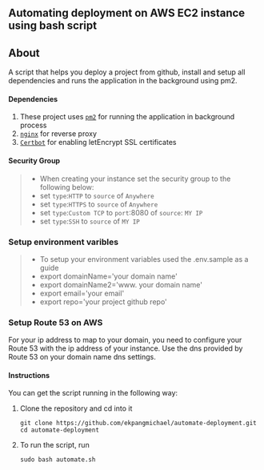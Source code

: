 ## Automating deployment on AWS EC2 instance using bash script 

## About
A script that helps you deploy a project from github, install and setup all dependencies and runs the application in the background using pm2.

#### Dependencies

1. These project uses [`pm2`](http://pm2.keymetrics.io/) for running the application in background process
2.  [`nginx`](https://www.nginx.com/) for reverse proxy
3.  [`Certbot`](https://github.com/certbot/certbot) for enabling letEncrypt SSL certificates

#### Security Group
>- When creating your instance set the security group to the following below:
>- set `type`:`HTTP` to `source` of `Anywhere`
>- set `type`:`HTTPS` to `source` of `Anywhere`
>- set `type`:`Custom TCP` to `port`:8080 of `source`: `MY IP`
>- set `type`:`SSH` to `source` of `MY IP`

### Setup environment varibles

>- To setup your environment variables used the .env.sample as a guide
>- export domainName='your domain name'
>- export domainName2='www. your domain name'
>- export email='your email'
>- export repo='your project github repo'

### Setup Route 53 on AWS

For your ip address to map to your domain, you need to configure your Route 53 with the ip address of your instance.
Use the dns provided by Route 53 on your domain name dns settings.


#### Instructions


You can get the script running in the following way:

1. Clone the repository and cd into it
   
	  ```
    git clone https://github.com/ekpangmichael/automate-deployment.git
    cd automate-deployment
    ```
2. To run the script, run
    ```
    sudo bash automate.sh
    ```

